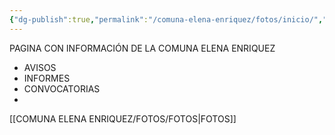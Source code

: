 ```yaml
---
{"dg-publish":true,"permalink":"/comuna-elena-enriquez/fotos/inicio/","tags":["gardenEntry"]}
---
```


PAGINA CON INFORMACIÓN DE LA COMUNA ELENA ENRIQUEZ

- AVISOS
- INFORMES
- CONVOCATORIAS 
- 



[[COMUNA ELENA ENRIQUEZ/FOTOS/FOTOS\|FOTOS]]

